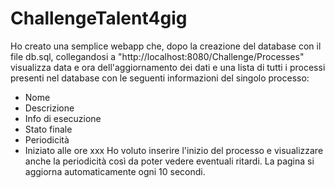 # ChallengeTalent4gig
Ho creato una semplice webapp che, dopo la creazione del database con il file db.sql, collegandosi a "http://localhost:8080/Challenge/Processes" visualizza data e ora dell'aggiornamento dei dati e una lista di tutti i processi presenti nel database con le seguenti informazioni del singolo processo: 
- Nome 
- Descrizione 
- Info di esecuzione
- Stato finale 
- Periodicità 
- Iniziato alle ore xxx
Ho voluto inserire l'inizio del processo e visualizzare anche la periodicità così da poter vedere eventuali ritardi. 
La pagina si aggiorna automaticamente ogni 10 secondi. 
